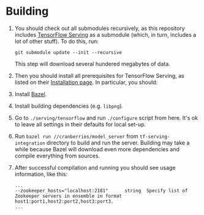 # Building

1. You should check out all submodules recursively, as this repository
   includes [TensorFlow Serving](https://github.com/tensorflow/serving) as a
   submodule (which, in turn, includes a lot of other stuff). To do this, run:

   ~~~shell
   git submodule update --init --recursive
   ~~~
   
   This step will download several hundered megabytes of data.

2. Then you should install all prerequisites for TensorFlow Serving, as listed
on their [Installation page](https://tensorflow.github.io/serving/setup#prerequisites).
In particular, you should:
  1. Install [Bazel](https://bazel.build).
  2. Install building dependencies (e.g. `libpng`).
  3. Go to `./serving/tensorflow` and run `./configure` script from here.
     It's ok to leave all settings in their defaults for local set-up.
3. Run `bazel run //cranberries/model_server` from `tf-serving-integration`
   directory to build and run the server. Building may take a while because
   Bazel will download even more dependencies and compile everything from
   sources.
4. After successful compilation and running you should see usage information,
   like this:

   ~~~
   ...
   --zookeeper_hosts="localhost:2181"      string  Specify list of Zookeeper servers in ensemble in format host1:port1,host2:port2,host3:port3.
   ...
   ~~~
